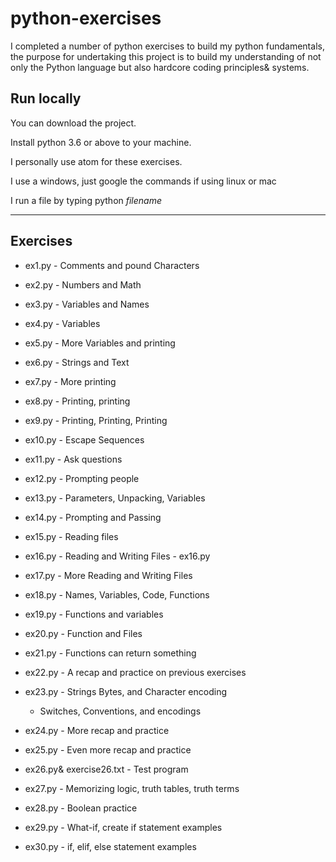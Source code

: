 # python-exercises
I completed a number of python exercises to build my python fundamentals, the purpose for undertaking this project is to build my understanding of not only the Python language but also hardcore coding principles& systems.

## Run locally

You can download the project.

Install python 3.6 or above to your machine.

I personally use atom for these exercises.

I use a windows, just google the commands if using linux or mac

I run a file by typing python *filename*

---------

## Exercises

* ex1.py - Comments and pound Characters

* ex2.py - Numbers and Math

* ex3.py - Variables and Names

* ex4.py - Variables

* ex5.py - More Variables and printing

* ex6.py - Strings and Text

* ex7.py - More printing

* ex8.py - Printing, printing

* ex9.py - Printing, Printing, Printing

* ex10.py - Escape Sequences

* ex11.py - Ask questions

* ex12.py - Prompting people

* ex13.py - Parameters, Unpacking, Variables

* ex14.py - Prompting and Passing

* ex15.py - Reading files

* ex16.py - Reading and Writing Files - ex16.py

* ex17.py - More Reading and Writing Files

* ex18.py - Names, Variables, Code, Functions

* ex19.py - Functions and variables

* ex20.py - Function and Files

* ex21.py - Functions can return something

* ex22.py - A recap and practice on previous exercises

* ex23.py - Strings Bytes, and Character encoding
  - Switches, Conventions, and encodings

* ex24.py - More recap and practice

* ex25.py - Even more recap and practice

* ex26.py& exercise26.txt - Test program

* ex27.py - Memorizing logic, truth tables, truth terms

* ex28.py - Boolean practice

* ex29.py - What-if, create if statement examples

* ex30.py - if, elif, else statement examples
